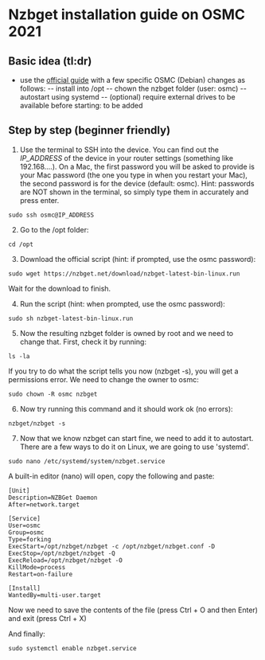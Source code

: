 # Nzbget installation guide on OSMC 2021

## Basic idea (tl:dr)

- use the [official guide](https://nzbget.net/installation-on-linux/)  with a few specific OSMC (Debian) changes as follows:
-- install into /opt
-- chown the nzbget folder (user: osmc)
-- autostart using systemd
-- (optional) require external drives to be available before starting: to be added

## Step by step (beginner friendly)

1. Use the terminal to SSH into the device. You can find out the *IP_ADDRESS* of the device in your router settings (something like 192.168....). On a Mac, the first password you will be asked to provide is your Mac password (the one you type in when you restart your Mac), the second password is for the device (default: osmc). Hint: passwords are NOT shown in the terminal, so simply type them in accurately and press enter. 

```
sudo ssh osmc@IP_ADDRESS
```

2. Go to the /opt folder:

```
cd /opt
```

3. Download the official script (hint: if prompted, use the osmc password):

```
sudo wget https://nzbget.net/download/nzbget-latest-bin-linux.run
```

Wait for the download to finish.

4. Run the script (hint: when prompted, use the osmc password): 

```
sudo sh nzbget-latest-bin-linux.run
```

5. Now the resulting nzbget folder is owned by root and we need to change that. First, check it by running: 

```
ls -la
```

If you try to do what the script tells you now (nzbget -s), you will get a permissions error. We need to change the owner to osmc: 

```
sudo chown -R osmc nzbget
```

6. Now try running this command and it should work ok (no errors):

```
nzbget/nzbget -s
```

7. Now that we know nzbget can start fine, we need to add it to autostart. There are a few ways to do it on Linux, we are going to use 'systemd'.

```
sudo nano /etc/systemd/system/nzbget.service
```

A built-in editor (nano) will open, copy the following and paste: 

```
[Unit]
Description=NZBGet Daemon
After=network.target

[Service]
User=osmc
Group=osmc
Type=forking
ExecStart=/opt/nzbget/nzbget -c /opt/nzbget/nzbget.conf -D
ExecStop=/opt/nzbget/nzbget -Q
ExecReload=/opt/nzbget/nzbget -O
KillMode=process
Restart=on-failure

[Install]
WantedBy=multi-user.target
```

Now we need to save the contents of the file (press Ctrl + O and then Enter) and exit (press Ctrl + X)

And finally: 

```
sudo systemctl enable nzbget.service
```



